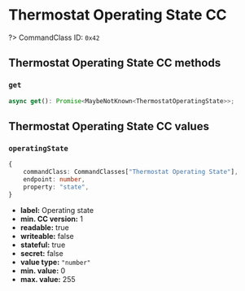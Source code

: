 # Thermostat Operating State CC

?> CommandClass ID: `0x42`

## Thermostat Operating State CC methods

### `get`

```ts
async get(): Promise<MaybeNotKnown<ThermostatOperatingState>>;
```

## Thermostat Operating State CC values

### `operatingState`

```ts
{
	commandClass: CommandClasses["Thermostat Operating State"],
	endpoint: number,
	property: "state",
}
```

-   **label:** Operating state
-   **min. CC version:** 1
-   **readable:** true
-   **writeable:** false
-   **stateful:** true
-   **secret:** false
-   **value type:** `"number"`
-   **min. value:** 0
-   **max. value:** 255
